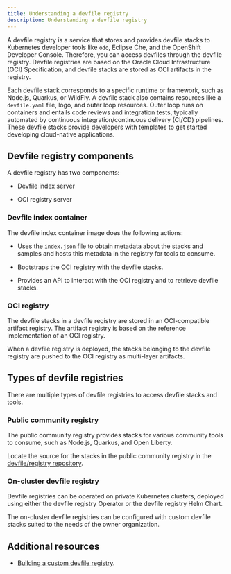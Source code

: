 ```yaml
---
title: Understanding a devfile registry
description: Understanding a devfile registry
---
```


A devfile registry is a service that stores and provides devfile stacks
to Kubernetes developer tools like `odo`, Eclipse Che, and the OpenShift
Developer Console. Therefore, you can access devfiles through the
devfile registry. Devfile registries are based on the Oracle Cloud
Infrastructure (OCI) Specification, and devfile stacks are stored as OCI
artifacts in the registry.

Each devfile stack corresponds to a specific runtime or framework, such
as Node.js, Quarkus, or WildFly. A devfile stack also contains resources
like a `devfile.yaml` file, logo, and outer loop resources. Outer loop
runs on containers and entails code reviews and integration tests,
typically automated by continuous integration/continuous delivery
(CI/CD) pipelines. These devfile stacks provide developers with
templates to get started developing cloud-native applications.

## Devfile registry components

A devfile registry has two components:

- Devfile index server

- OCI registry server

### Devfile index container

The devfile index container image does the following actions:

- Uses the `index.json` file to obtain metadata about the stacks and
    samples and hosts this metadata in the registry for tools to
    consume.

- Bootstraps the OCI registry with the devfile stacks.

- Provides an API to interact with the OCI registry and to retrieve
    devfile stacks.

### OCI registry

The devfile stacks in a devfile registry are stored in an OCI-compatible
artifact registry. The artifact registry is based on the reference
implementation of an OCI registry.

When a devfile registry is deployed, the stacks belonging to the devfile
registry are pushed to the OCI registry as multi-layer artifacts.

## Types of devfile registries

There are multiple types of devfile registries to access devfile stacks
and tools.

### Public community registry

The public community registry provides stacks for various community
tools to consume, such as Node.js, Quarkus, and Open Liberty.

Locate the source for the stacks in the public community registry in the
[devfile/registry repository](https://github.com/devfile/registry).

### On-cluster devfile registry

Devfile registries can be operated on private Kubernetes clusters,
deployed using either the devfile registry Operator or the devfile
registry Helm Chart.

The on-cluster devfile registries can be configured with custom devfile
stacks suited to the needs of the owner organization.

## Additional resources

- [Building a custom devfile registry](/docs/2.2.0-alpha/building-a-custom-devfile-registry).
